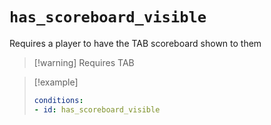 # `has_scoreboard_visible`

Requires a player to have the TAB scoreboard shown to them

> [!warning] Requires TAB

> [!example]
> ```yaml
> conditions:
> - id: has_scoreboard_visible
> ```
